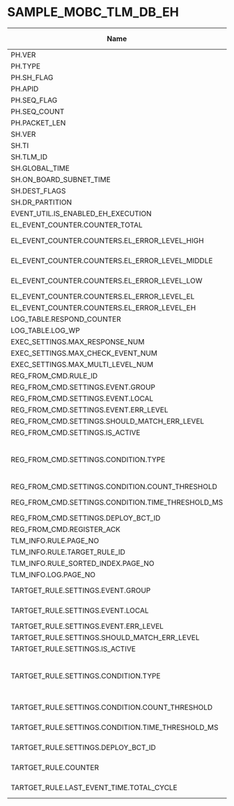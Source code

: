 # SAMPLE_MOBC_TLM_DB_EH

Name|Type|Exp.|Octet Pos.|bit Pos.|bit Len.|HEX|Status|a0|a1|a2|a3|a4|a5|Desc.|Note
-|-|-|-|-|-|-|-|-|-|-|-|-|-|-|-
PH.VER|uint16_t||0|0|3|||||||||||
PH.TYPE|||0|3|1|||||||||||
PH.SH_FLAG|||0|4|1|||||||||||
PH.APID|||0|5|11|||||||||||
PH.SEQ_FLAG|uint16_t||2|0|2|||||||||||
PH.SEQ_COUNT|||2|2|14|||||||||||
PH.PACKET_LEN|uint16_t||4|0|16|||||||||||
SH.VER|uint8_t||6|0|8|||||||||||
SH.TI|uint32_t||7|0|32|||||||||||
SH.TLM_ID|uint8_t||11|0|8|o||||||||||
SH.GLOBAL_TIME|double||12|0|64|||||||||||
SH.ON_BOARD_SUBNET_TIME|uint32_t||20|0|32|||||||||||
SH.DEST_FLAGS|uint8_t||24|0|8|o||||||||||
SH.DR_PARTITION|uint8_t||25|0|8|||||||||||
EVENT_UTIL.IS_ENABLED_EH_EXECUTION|uint8_t|event_utility->is_enabled_eh_execution|26|0|8||2.4|||||||||
EL_EVENT_COUNTER.COUNTER_TOTAL|uint32_t|event_handler->el_event_counter.counter_total|27|0|32|||||||||||
EL_EVENT_COUNTER.COUNTERS.EL_ERROR_LEVEL_HIGH|uint32_t|event_handler->el_event_counter.counters[EL_ERROR_LEVEL_HIGH]|31|0|32|||||||||||
EL_EVENT_COUNTER.COUNTERS.EL_ERROR_LEVEL_MIDDLE|uint32_t|event_handler->el_event_counter.counters[EL_ERROR_LEVEL_MIDDLE]|35|0|32|||||||||||
EL_EVENT_COUNTER.COUNTERS.EL_ERROR_LEVEL_LOW|uint32_t|event_handler->el_event_counter.counters[EL_ERROR_LEVEL_LOW]|39|0|32|||||||||||
EL_EVENT_COUNTER.COUNTERS.EL_ERROR_LEVEL_EL|uint32_t|event_handler->el_event_counter.counters[EL_ERROR_LEVEL_EL]|43|0|32|||||||||||
EL_EVENT_COUNTER.COUNTERS.EL_ERROR_LEVEL_EH|uint32_t|event_handler->el_event_counter.counters[EL_ERROR_LEVEL_EH]|47|0|32|||||||||||
LOG_TABLE.RESPOND_COUNTER|uint32_t|event_handler->log_table.respond_counter|51|0|32|||||||||||
LOG_TABLE.LOG_WP|uint16_t|event_handler->log_table.log_wp|55|0|16|||||||||||
EXEC_SETTINGS.MAX_RESPONSE_NUM|uint8_t|event_handler->exec_settings.max_response_num|57|0|8|||||||||||
EXEC_SETTINGS.MAX_CHECK_EVENT_NUM|uint16_t|event_handler->exec_settings.max_check_event_num|58|0|16|||||||||||
EXEC_SETTINGS.MAX_MULTI_LEVEL_NUM|uint8_t|event_handler->exec_settings.max_multi_level_num|60|0|8|||||||||||
REG_FROM_CMD.RULE_ID|uint8_t|(uint8_t)event_handler->reg_from_cmd.rule_id|61|0|8|||||||||||
REG_FROM_CMD.SETTINGS.EVENT.GROUP|uint8_t|(uint8_t)event_handler->reg_from_cmd.settings.event.group|62|0|8|||||||||||
REG_FROM_CMD.SETTINGS.EVENT.LOCAL|uint32_t|event_handler->reg_from_cmd.settings.event.local|63|0|32|||||||||||
REG_FROM_CMD.SETTINGS.EVENT.ERR_LEVEL|uint8_t||67|0|3||5.1|||||||||
REG_FROM_CMD.SETTINGS.SHOULD_MATCH_ERR_LEVEL|||67|3|1||2.11|||||||||
REG_FROM_CMD.SETTINGS.IS_ACTIVE|||67|4|1||2.8|||||||||
REG_FROM_CMD.SETTINGS.CONDITION.TYPE|||67|5|3||3.3||||||||1 bitあまりあり|
REG_FROM_CMD.SETTINGS.CONDITION.COUNT_THRESHOLD|uint16_t|event_handler->reg_from_cmd.settings.condition.count_threshold|68|0|16|||||||||||
REG_FROM_CMD.SETTINGS.CONDITION.TIME_THRESHOLD_MS|uint32_t|event_handler->reg_from_cmd.settings.condition.time_threshold_ms|70|0|32|||||||||||
REG_FROM_CMD.SETTINGS.DEPLOY_BCT_ID|uint16_t|(uint16_t)event_handler->reg_from_cmd.settings.deploy_bct_id|74|0|16|||||||||||
REG_FROM_CMD.REGISTER_ACK|uint8_t|(uint8_t)event_handler->reg_from_cmd.register_ack|76|0|8|||||||||||
TLM_INFO.RULE.PAGE_NO|uint8_t|event_handler->tlm_info.rule.page_no|77|0|8|||||||||||
TLM_INFO.RULE.TARGET_RULE_ID|uint8_t|(uint8_t)event_handler->tlm_info.rule.target_rule_id|78|0|8|||||||||||
TLM_INFO.RULE_SORTED_INDEX.PAGE_NO|uint8_t|event_handler->tlm_info.rule_sorted_index.page_no|79|0|8|||||||||||
TLM_INFO.LOG.PAGE_NO|uint8_t|event_handler->tlm_info.log.page_no|80|0|8|||||||||||
TARTGET_RULE.SETTINGS.EVENT.GROUP|uint8_t|(uint8_t)event_handler->rule_table.rules[event_handler->tlm_info.rule.target_rule_id].settings.event.group|81|0|8|||||||||||
TARTGET_RULE.SETTINGS.EVENT.LOCAL|uint32_t|event_handler->rule_table.rules[event_handler->tlm_info.rule.target_rule_id].settings.event.local|82|0|32|||||||||||
TARTGET_RULE.SETTINGS.EVENT.ERR_LEVEL|uint8_t||86|0|3||5.1|||||||||
TARTGET_RULE.SETTINGS.SHOULD_MATCH_ERR_LEVEL|||86|3|1||2.11|||||||||
TARTGET_RULE.SETTINGS.IS_ACTIVE|||86|4|1||2.8|||||||||
TARTGET_RULE.SETTINGS.CONDITION.TYPE|||86|5|3||3.3||||||||1 bitあまりあり|
TARTGET_RULE.SETTINGS.CONDITION.COUNT_THRESHOLD|uint16_t|event_handler->rule_table.rules[event_handler->tlm_info.rule.target_rule_id].settings.condition.count_threshold|87|0|16|||||||||||
TARTGET_RULE.SETTINGS.CONDITION.TIME_THRESHOLD_MS|uint32_t|event_handler->rule_table.rules[event_handler->tlm_info.rule.target_rule_id].settings.condition.time_threshold_ms|89|0|32|||||||||||
TARTGET_RULE.SETTINGS.DEPLOY_BCT_ID|uint16_t|(uint16_t)event_handler->rule_table.rules[event_handler->tlm_info.rule.target_rule_id].settings.deploy_bct_id|93|0|16|||||||||||
TARTGET_RULE.COUNTER|uint16_t|event_handler->rule_table.rules[event_handler->tlm_info.rule.target_rule_id].counter|95|0|16|||||||||||
TARTGET_RULE.LAST_EVENT_TIME.TOTAL_CYCLE|uint32_t|(uint32_t)event_handler->rule_table.rules[event_handler->tlm_info.rule.target_rule_id].last_event_time.total_cycle|97|0|32|||||||||||

